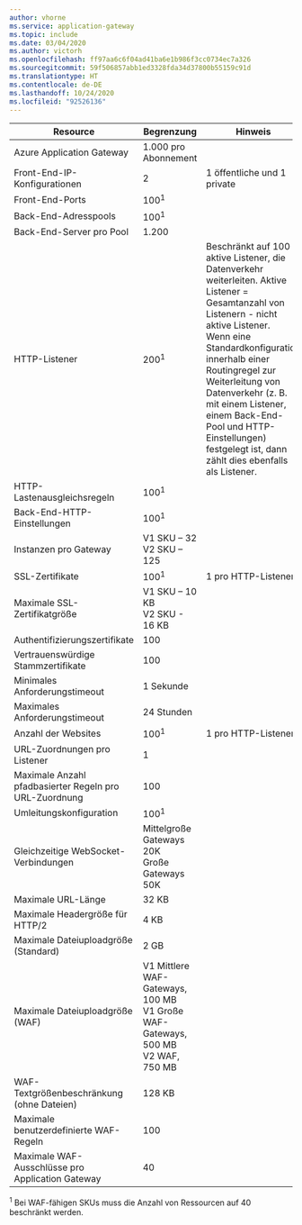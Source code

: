 ```yaml
---
author: vhorne
ms.service: application-gateway
ms.topic: include
ms.date: 03/04/2020
ms.author: victorh
ms.openlocfilehash: ff97aa6c6f04ad41ba6e1b986f3cc0734ec7a326
ms.sourcegitcommit: 59f506857abb1ed3328fda34d37800b55159c91d
ms.translationtype: HT
ms.contentlocale: de-DE
ms.lasthandoff: 10/24/2020
ms.locfileid: "92526136"
---
```

| Resource | Begrenzung | Hinweis |
| --- | --- | --- |
| Azure Application Gateway |1\.000 pro Abonnement | |
| Front-End-IP-Konfigurationen |2 |1 öffentliche und 1 private |
| Front-End-Ports |100<sup>1</sup> | |
| Back-End-Adresspools |100<sup>1</sup> | |
| Back-End-Server pro Pool |1\.200 | |
| HTTP-Listener |200<sup>1</sup> |Beschränkt auf 100 aktive Listener, die Datenverkehr weiterleiten. Aktive Listener = Gesamtanzahl von Listenern - nicht aktive Listener.<br>Wenn eine Standardkonfiguration innerhalb einer Routingregel zur Weiterleitung von Datenverkehr (z. B. mit einem Listener, einem Back-End-Pool und HTTP-Einstellungen) festgelegt ist, dann zählt dies ebenfalls als Listener.|
| HTTP-Lastenausgleichsregeln |100<sup>1</sup> | |
| Back-End-HTTP-Einstellungen |100<sup>1</sup> | |
| Instanzen pro Gateway |V1 SKU – 32<br>V2 SKU – 125 | |
| SSL-Zertifikate |100<sup>1</sup> |1 pro HTTP-Listener |
| Maximale SSL-Zertifikatgröße |V1 SKU – 10 KB<br>V2 SKU - 16 KB| |
| Authentifizierungszertifikate |100 | |
| Vertrauenswürdige Stammzertifikate |100 | |
| Minimales Anforderungstimeout |1 Sekunde | |
| Maximales Anforderungstimeout |24 Stunden | |
| Anzahl der Websites |100<sup>1</sup> |1 pro HTTP-Listener |
| URL-Zuordnungen pro Listener |1 | |
| Maximale Anzahl pfadbasierter Regeln pro URL-Zuordnung|100||
| Umleitungskonfiguration |100<sup>1</sup>| |
| Gleichzeitige WebSocket-Verbindungen |Mittelgroße Gateways 20K<br> Große Gateways 50K| |
| Maximale URL-Länge|32 KB| |
| Maximale Headergröße für HTTP/2 |4 KB| |
| Maximale Dateiuploadgröße (Standard) |2 GB | |
| Maximale Dateiuploadgröße (WAF) |V1 Mittlere WAF-Gateways, 100 MB<br>V1 Große WAF-Gateways, 500 MB<br>V2 WAF, 750 MB| |
| WAF-Textgrößenbeschränkung (ohne Dateien)|128 KB||
| Maximale benutzerdefinierte WAF-Regeln|100||
| Maximale WAF-Ausschlüsse pro Application Gateway|40||

<sup>1</sup> Bei WAF-fähigen SKUs muss die Anzahl von Ressourcen auf 40 beschränkt werden.
